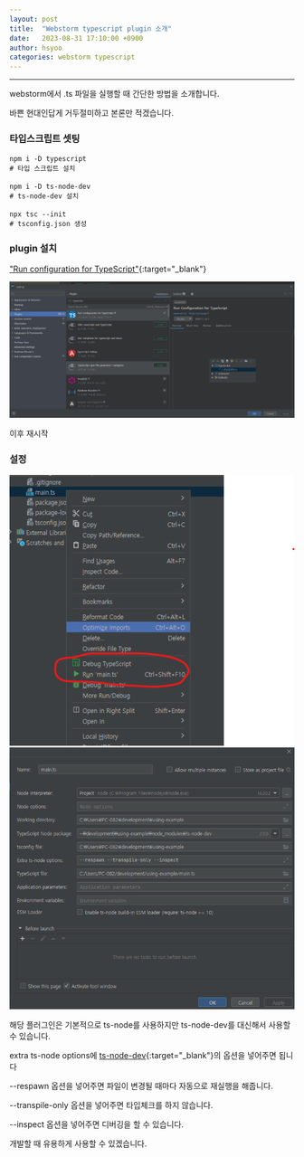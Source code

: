 ```yaml
---
layout: post
title:  "Webstorm typescript plugin 소개"
date:   2023-08-31 17:10:00 +0900
author: hsyoo
categories: webstorm typescript
---
```

<hr/>

webstorm에서 .ts 파일을 실행할 때 간단한 방법을 소개합니다.

바쁜 현대인답게 거두절미하고 본론만 적겠습니다.

### 타입스크립트 셋팅

```shell
npm i -D typescript
# 타입 스크립트 설치

npm i -D ts-node-dev
# ts-node-dev 설치

npx tsc --init
# tsconfig.json 생성
```


###  plugin 설치

["Run configuration for TypeScript"](https://plugins.jetbrains.com/plugin/10841-run-configuration-for-typescript){:target="_blank"}

<img src="/assets/images/hsyoo/20230831-01.png" />  

이후 재시작

### 설정

<img src="/assets/images/hsyoo/20230831-02.png" />

<img src="/assets/images/hsyoo/20230831-03.png" />

해당 플러그인은 기본적으로 ts-node를 사용하지만 ts-node-dev를 대신해서 사용할 수 있습니다.

extra ts-node options에 [ts-node-dev](https://github.com/wclr/ts-node-dev){:target="_blank"}의 옵션을 넣어주면 됩니다

--respawn 옵션을 넣어주면 파일이 변경될 때마다 자동으로 재실행을 해줍니다.

--transpile-only 옵션을 넣어주면 타입체크를 하지 않습니다.

--inspect 옵션을 넣어주면 디버깅을 할 수 있습니다.

개발할 때 유용하게 사용할 수 있겠습니다.
